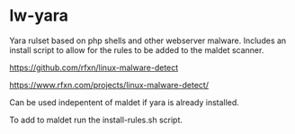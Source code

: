 # lw-yara

Yara rulset based on php shells and other webserver malware. Includes an install script to allow for the rules to be added to the maldet scanner.

https://github.com/rfxn/linux-malware-detect

https://www.rfxn.com/projects/linux-malware-detect/

Can be used indepentent of maldet if yara is already installed.

To add to maldet run the install-rules.sh script.
